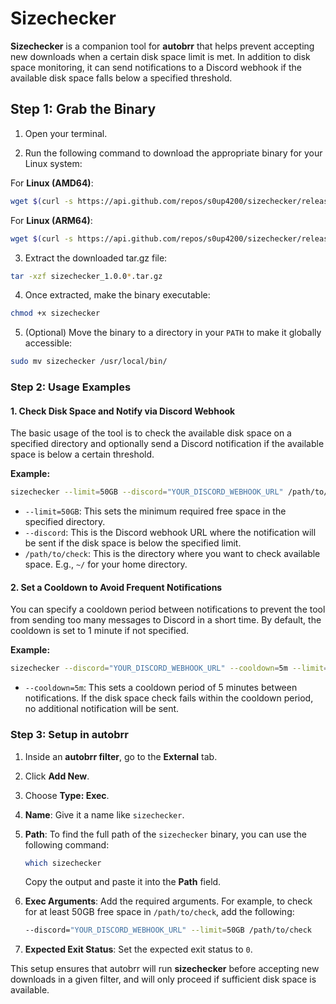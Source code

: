 # Sizechecker

**Sizechecker** is a companion tool for **autobrr** that helps prevent accepting new downloads when a certain disk space limit is met. In addition to disk space monitoring, it can send notifications to a Discord webhook if the available disk space falls below a specified threshold.

## Step 1: Grab the Binary

1. Open your terminal.

2. Run the following command to download the appropriate binary for your Linux system:

For **Linux (AMD64)**:
```bash
wget $(curl -s https://api.github.com/repos/s0up4200/sizechecker/releases/latest | grep download | grep linux_amd64 | cut -d\" -f4)
```

For **Linux (ARM64)**:
```bash
wget $(curl -s https://api.github.com/repos/s0up4200/sizechecker/releases/latest | grep download | grep linux_arm64 | cut -d\" -f4)
```

3. Extract the downloaded tar.gz file:

```bash
tar -xzf sizechecker_1.0.0*.tar.gz
```

4. Once extracted, make the binary executable:

```bash
chmod +x sizechecker
```

5. (Optional) Move the binary to a directory in your `PATH` to make it globally accessible:

```bash
sudo mv sizechecker /usr/local/bin/
```

### Step 2: Usage Examples

#### 1. Check Disk Space and Notify via Discord Webhook

The basic usage of the tool is to check the available disk space on a specified directory and optionally send a Discord notification if the available space is below a certain threshold.

**Example:**

```bash
sizechecker --limit=50GB --discord="YOUR_DISCORD_WEBHOOK_URL" /path/to/check
```

- `--limit=50GB`: This sets the minimum required free space in the specified directory.
- `--discord`: This is the Discord webhook URL where the notification will be sent if the disk space is below the specified limit.
- `/path/to/check`: This is the directory where you want to check available space. E.g., `~/` for your home directory.

#### 2. Set a Cooldown to Avoid Frequent Notifications

You can specify a cooldown period between notifications to prevent the tool from sending too many messages to Discord in a short time. By default, the cooldown is set to 1 minute if not specified.

**Example:**

```bash
sizechecker --discord="YOUR_DISCORD_WEBHOOK_URL" --cooldown=5m --limit=50GB /path/to/check
```

- `--cooldown=5m`: This sets a cooldown period of 5 minutes between notifications. If the disk space check fails within the cooldown period, no additional notification will be sent.

### Step 3: Setup in autobrr

1. Inside an **autobrr filter**, go to the **External** tab.

2. Click **Add New**.

3. Choose **Type: Exec**.

4. **Name**: Give it a name like `sizechecker`.

5. **Path**: To find the full path of the `sizechecker` binary, you can use the following command:

   ```bash
   which sizechecker
   ```

   Copy the output and paste it into the **Path** field.

6. **Exec Arguments**: Add the required arguments. For example, to check for at least 50GB free space in `/path/to/check`, add the following:

   ```bash
   --discord="YOUR_DISCORD_WEBHOOK_URL" --limit=50GB /path/to/check
   ```

7. **Expected Exit Status**: Set the expected exit status to `0`.

This setup ensures that autobrr will run **sizechecker** before accepting new downloads in a given filter, and will only proceed if sufficient disk space is available.

